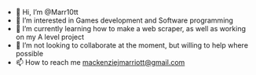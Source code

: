 - 👋 Hi, I’m @Marr10tt
- 👀 I’m interested in Games development and Software programming
- 🌱 I’m currently learning how to make a web scraper, as well as working on my A level project
- 💞️ I’m not looking to collaborate at the moment, but willing to help where possible
- 📫 How to reach me mackenziejmarriott@gmail.com
